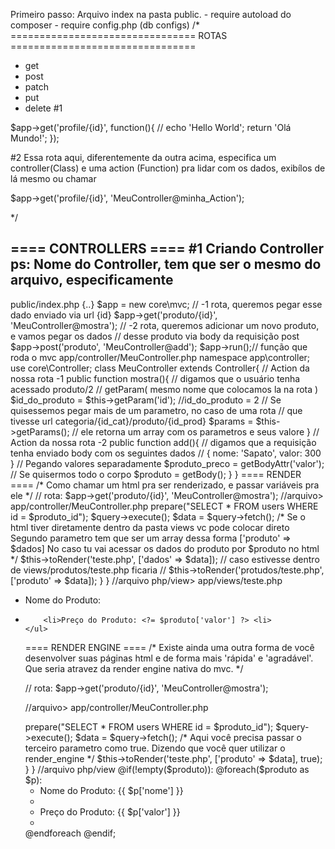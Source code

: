Primeiro passo:
    Arquivo index na pasta public.
    - require autoload do composer
    - require config.php (db configs)
/*
================================ ROTAS ================================ 
- get
- post 
- patch
- put 
- delete
#1

$app->get('profile/{id}', function(){
    // echo 'Hello World';
    return 'Olá Mundo!';
});

#2
Essa rota aqui, diferentemente da outra acima, especifica um 
controller(Class) e uma action (Function) pra lidar com os dados,
exibílos de lá mesmo ou chamar 

$app->get('profile/{id}', 'MeuController@minha_Action');

*/

==== CONTROLLERS ====
#1
Criando Controller
ps: Nome do Controller, tem que ser o mesmo do arquivo, especificamente
-------------------------
<?php 
namespace app\controller;// Definindo o namespace do controller
use core\Controller;// Declarando o Controller principal, pra poder extender

class MeuController extends Controller{
    public function minha_Action(){

    }
}
-------------------------
#2
Obtendo dados enviados via url e via body, da rota
criada.
//
<?php //arquivo> public/index.php
{..}
$app = new core\mvc;
// -1 rota, queremos pegar esse dado enviado via url {id}
$app->get('produto/{id}', 'MeuController@mostra');
// -2 rota, queremos adicionar um novo produto, e vamos pegar os dados
// desse produto via body da requisição post
$app->post('produto', 'MeuController@add');
$app->run();// função que roda o mvc

<?php //arquivo> app/controller/MeuController.php
namespace app\controller;
use core\Controller;

class MeuController extends Controller{
    
    // Action da nossa rota -1
    public function mostra(){
    // digamos que o usuário tenha acessado produto/2
    // getParam( mesmo nome que colocamos la na rota )

    $id_do_produto = $this->getParam('id'); //id_do_produto = 2
    
    // Se quisessemos pegar mais de um parametro, no caso de uma rota
    // que tivesse url categoria/{id_cat}/produto/{id_prod}
    $params = $this->getParams(); // ele retorna um array com os parametros e seus valore

    }

    // Action da nossa rota -2
    public function add(){
    // digamos que a requisição tenha enviado body com os seguintes dados
    // { nome: 'Sapato', valor: 300 }

    // Pegando valores separadamente
    $produto_preco = getBodyAttr('valor');
    
    // Se quisermos todo o corpo
    $produto = getBody();
        
    }

}

==== RENDER ====
/*
Como chamar um html pra ser renderizado, e passar variáveis pra ele
*/

// rota:
$app->get('produto/{id}', 'MeuController@mostra');

//arquivo> app/controller/MeuController.php
<?php
namespace app\controller;
use core\Controller;

class MeuController extends Controller{
    
    public function mostra(){
        $produto_id = getParam('id');

        // Buscar no banco dados do produto o qual temos o ID já.
        $db = new \PDO('mysql:host=localhost;dbname=mvc', 'root', 'mysql');
		$query = $db->prepare("SELECT * FROM users WHERE id = $produto_id");
		$query->execute();
		$data = $query->fetch();

        /*
         Se o html tiver diretamente dentro da pasta views vc pode colocar direto
         Segundo parametro tem que ser um array dessa forma ['produto' =>  $dados]
         No caso tu vai acessar os dados do produto por $produto no html
        */
		$this->toRender('teste.php', ['dados' => $data]);
        // caso estivesse dentro de views/produtos/teste.php ficaria
        // $this->toRender('protudos/teste.php', ['produto' => $data]);
    }

}

//arquivo php/view> app/views/teste.php
<!DOCTYPE html>
<html>
<head>
</head>
<body>
    <ul>
        <li>Nome do Produto: <?= $produto['nome'] ?> <li>
        <li>Preço do Produto: <?= $produto['valor'] ?> <li>
    </ul>
</body>
</html>

==== RENDER ENGINE ====
/*
Existe ainda uma outra forma de você desenvolver suas páginas html
e de forma mais 'rápida' e 'agradável'. Que seria atravez da render engine 
nativa do mvc.
*/

// rota:
$app->get('produto/{id}', 'MeuController@mostra');

//arquivo> app/controller/MeuController.php
<?php
namespace app\controller;
use core\Controller;

class MeuController extends Controller{
    
    public function mostra(){
        $produto_id = getParam('id');

        // Buscar no banco dados do produto o qual temos o ID já.
        $db = new \PDO('mysql:host=localhost;dbname=mvc', 'root', 'mysql');
		$query = $db->prepare("SELECT * FROM users WHERE id = $produto_id");
		$query->execute();
		$data = $query->fetch();

        /*
         Aqui você precisa passar o terceiro parametro como true.
         Dizendo que você quer utilizar o render_engine
        */
		$this->toRender('teste.php', ['produto' => $data], true);
    }

}
//arquivo php/view
<!DOCTYPE html>
<html>
<head>
</head>
<body>
    @if(!empty($produto)):
        @foreach($produto as $p):
        <ul>
            <li>Nome do Produto: {{ $p['nome'] }}<li>
            <li>Preço do Produto: {{ $p['valor'] }} <li>
        </ul>
        @endforeach
    @endif;
</body>
</html>